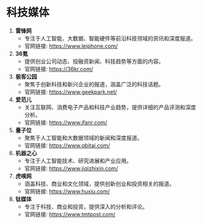 # 科技媒体



1. **雷锋网**
   * 专注于人工智能、大数据、智能硬件等前沿科技领域的资讯和深度报道。
   * 官网链接: https://www.leiphone.com/
2. **36氪**
   * 提供创业公司动态、投融资新闻、科技趋势等方面的内容。
   * 官网链接: https://36kr.com/
3. **极客公园**
   * 聚焦于创新科技和新兴企业的报道，涵盖广泛的科技话题。
   * 官网链接: https://www.geekpark.net/
4. **爱范儿**
   * 关注互联网、消费电子产品和科技产业趋势，提供详细的产品评测和深度分析。
   * 官网链接: https://www.ifanr.com/
5. **量子位**
   * 聚焦于人工智能和大数据领域的新闻和深度报道。
   * 官网链接: https://www.qbitai.com/
6. **机器之心**
   * 专注于人工智能技术、研究进展和产业应用。
   * 官网链接: https://www.jiqizhixin.com/
7. **虎嗅网**
   * 涵盖科技、商业和文化领域，提供创新创业和投资相关的报道。
   * 官网链接: https://www.huxiu.com/
8. **钛媒体**
   * 专注于科技、商业和投资，提供深入的分析和评论。
   * 官网链接: https://www.tmtpost.com/
